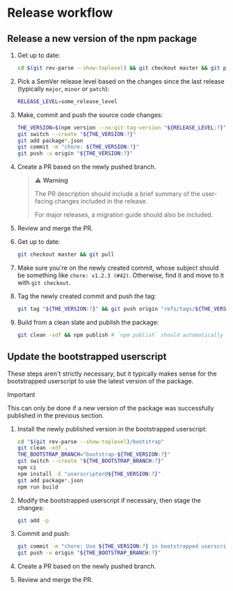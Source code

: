 # Release workflow

## Release a new version of the npm package

  1. Get up to date:

     ```bash
     cd $(git rev-parse --show-toplevel) && git checkout master && git pull && git clean -xdf && git restore .
     ```

  1. Pick a SemVer release level based on the changes since the last release (typically `major`, `minor` or `patch`):

     ```bash
     RELEASE_LEVEL=some_release_level
     ```

  1. Make, commit and push the source code changes:

     ```bash
     THE_VERSION=$(npm version --no-git-tag-version "${RELEASE_LEVEL:?}")
     git switch --create "${THE_VERSION:?}"
     git add package*.json
     git commit -m "chore: ${THE_VERSION:?}"
     git push -u origin "${THE_VERSION:?}"
     ```

  1. Create a PR based on the newly pushed branch.

     > ⚠️ **Warning** <!-- Change to [!WARNING] when possible (see #142). -->
     >
     > The PR description should include a brief summary of the user-facing changes included in the release.
     >
     > For major releases, a migration guide should also be included.

  1. Review and merge the PR.

  1. Get up to date:

     ```bash
     git checkout master && git pull
     ```

  1. Make sure you're on the newly created commit, whose subject should be something like `chore: v1.2.3 (#42)`. Otherwise, find it and move to it with `git checkout`.

  1. Tag the newly created commit and push the tag:

     ```bash
     git tag "${THE_VERSION:?}" && git push origin "refs/tags/${THE_VERSION:?}"
     ```

  1. Build from a clean slate and publish the package:

     ```bash
     git clean -xdf && npm publish # `npm publish` should automatically build first (see `prepublishOnly` script).
     ```

## Update the bootstrapped userscript

These steps aren't strictly necessary, but it typically makes sense for the bootstrapped userscript to use the latest version of the package.

> [!IMPORTANT]
> This can only be done if a new version of the package was successfully published in the previous section.

  1. Install the newly published version in the bootstrapped userscript:

     ```bash
     cd "$(git rev-parse --show-toplevel)/bootstrap"
     git clean -xdf .
     THE_BOOTSTRAP_BRANCH="bootstrap-${THE_VERSION:?}"
     git switch --create "${THE_BOOTSTRAP_BRANCH:?}"
     npm ci
     npm install -E "userscripter@${THE_VERSION:?}"
     git add package*.json
     npm run build
     ```

  1. Modify the bootstrapped userscript if necessary, then stage the changes:

     ```bash
     git add -p
     ```

  1. Commit and push:

     ```bash
     git commit -m "chore: Use ${THE_VERSION:?} in bootstrapped userscript"
     git push -u origin "${THE_BOOTSTRAP_BRANCH:?}"
     ```

  1. Create a PR based on the newly pushed branch.

  1. Review and merge the PR.
